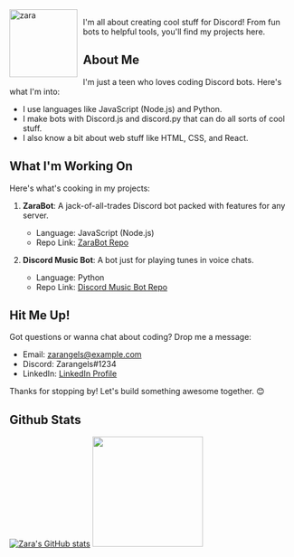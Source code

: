 <img width="120" height="120" align="left" style="float: left; margin: 0 10px 0 0;" alt="zara" src="https://github.com/zangels0.png">

I'm all about creating cool stuff for Discord! From fun bots to helpful tools, you'll find my projects here.

## About Me

I'm just a teen who loves coding Discord bots. Here's what I'm into:

- I use languages like JavaScript (Node.js) and Python.
- I make bots with Discord.js and discord.py that can do all sorts of cool stuff.
- I also know a bit about web stuff like HTML, CSS, and React.

## What I'm Working On

Here's what's cooking in my projects:

1. **ZaraBot**: A jack-of-all-trades Discord bot packed with features for any server.
   - Language: JavaScript (Node.js)
   - Repo Link: [ZaraBot Repo](https://github.com/zangels0/ZaraBot)

2. **Discord Music Bot**: A bot just for playing tunes in voice chats.
   - Language: Python
   - Repo Link: [Discord Music Bot Repo](https://github.com/zangels0/discord-music-bot)

## Hit Me Up!

Got questions or wanna chat about coding? Drop me a message:

- Email: zarangels@example.com
- Discord: Zarangels#1234
- LinkedIn: [LinkedIn Profile](https://www.linkedin.com/in/zarangels/)

Thanks for stopping by! Let's build something awesome together. 😊

## Github Stats

[![Zara's GitHub stats](https://github-readme-stats.vercel.app/api?username=zangels0&theme=radical&include_all_commits=true&show_icons=true)](https://github.com/zangels)
<img src="https://github-readme-stats.vercel.app/api/top-langs/?username=zangels0&theme=radical&langs_count=10&hide=html,css,makefile,shell,Dockerfile&layout=compact&custom_title=Zara's%20Top%20Languages" height=195px/>
<br>
